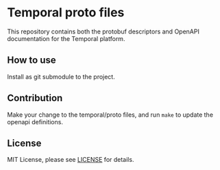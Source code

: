 # Temporal proto files  

This repository contains both the protobuf descriptors and OpenAPI documentation for the Temporal platform.

## How to use

Install as git submodule to the project.

## Contribution

Make your change to the temporal/proto files, and run `make` to update the openapi definitions.

## License

MIT License, please see [LICENSE](LICENSE) for details.
